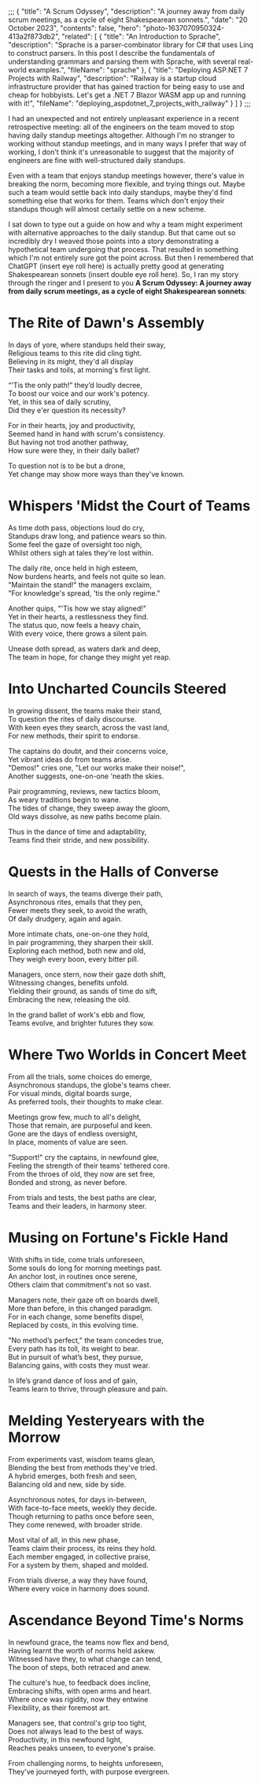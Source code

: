 ;;;
{
	"title": "A Scrum Odyssey",
	"description": "A journey away from daily scrum meetings, as a cycle of eight Shakespearean sonnets.",
	"date": "20 October 2023",
	"contents": false,
	"hero": "photo-1637070950324-413a2f873db2",
    "related": [
		{ "title": "An Introduction to Sprache", "description": "Sprache is a parser-combinator library for C# that uses Linq to construct parsers. In this post I describe the fundamentals of understanding grammars and parsing them with Sprache, with several real-world examples.", "fileName": "sprache" },
        { "title": "Deploying ASP.NET 7 Projects with Railway", "description": "Railway is a startup cloud infrastructure provider that has gained traction for being easy to use and cheap for hobbyists. Let's get a .NET 7 Blazor WASM app up and running with it!", "fileName": "deploying_aspdotnet_7_projects_with_railway" }
    ]
}
;;;

I had an unexpected and not entirely unpleasant experience in a recent retrospective meeting: all of the engineers on the team moved to stop having daily standup meetings altogether. Although I'm no stranger to working without standup meetings, and in many ways I prefer that way of working, I don't think it's unreasonable to suggest that the majority of engineers are fine with well-structured daily standups.

Even with a team that enjoys standup meetings however, there's value in breaking the norm, becoming more flexible, and trying things out. Maybe such a team would settle back into daily standups, maybe they'd find something else that works for them. Teams which don't enjoy their standups though will almost certaily settle on a new scheme.

I sat down to type out a guide on how and why a team might experiment with alternative approaches to the daily standup. But that came out so incredibly dry I weaved those points into a story demonstrating a hypothetical team undergoing that process. That resulted in something which I'm not entirely sure got the point across. But then I remembered that ChatGPT (insert eye roll here) is actually pretty good at generating Shakespearean sonnets (insert double eye roll here). So, I ran my story through the ringer and I present to you **A Scrum Odyssey: A journey away from daily scrum meetings, as a cycle of eight Shakespearean sonnets**:

# The Rite of Dawn's Assembly

In days of yore, where standups held their sway,  
Religious teams to this rite did cling tight.  
Believing in its might, they'd all display  
Their tasks and toils, at morning's first light.

“'Tis the only path!” they’d loudly decree,  
To boost our voice and our work's potency.  
Yet, in this sea of daily scrutiny,  
Did they e'er question its necessity?

For in their hearts, joy and productivity,  
Seemed hand in hand with scrum's consistency.  
But having not trod another pathway,  
How sure were they, in their daily ballet?

To question not is to be but a drone,  
Yet change may show more ways than they've known.

# Whispers 'Midst the Court of Teams

As time doth pass, objections loud do cry,  
Standups draw long, and patience wears so thin.  
Some feel the gaze of oversight too nigh,  
Whilst others sigh at tales they're lost within.

The daily rite, once held in high esteem,  
Now burdens hearts, and feels not quite so lean.  
"Maintain the stand!" the managers exclaim,  
"For knowledge's spread, 'tis the only regime."

Another quips, "'Tis how we stay aligned!"  
Yet in their hearts, a restlessness they find.  
The status quo, now feels a heavy chain,  
With every voice, there grows a silent pain.

Unease doth spread, as waters dark and deep,  
The team in hope, for change they might yet reap.

# Into Uncharted Councils Steered

In growing dissent, the teams make their stand,  
To question the rites of daily discourse.  
With keen eyes they search, across the vast land,  
For new methods, their spirit to endorse.

The captains do doubt, and their concerns voice,  
Yet vibrant ideas do from teams arise.  
"Demos!" cries one, "Let our works make their noise!",  
Another suggests, one-on-one 'neath the skies.

Pair programming, reviews, new tactics bloom,  
As weary traditions begin to wane.  
The tides of change, they sweep away the gloom,  
Old ways dissolve, as new paths become plain.

Thus in the dance of time and adaptability,  
Teams find their stride, and new possibility.

# Quests in the Halls of Converse

In search of ways, the teams diverge their path,  
Asynchronous rites, emails that they pen,  
Fewer meets they seek, to avoid the wrath,  
Of daily drudgery, again and again.

More intimate chats, one-on-one they hold,  
In pair programming, they sharpen their skill.  
Exploring each method, both new and old,  
They weigh every boon, every bitter pill.

Managers, once stern, now their gaze doth shift,  
Witnessing changes, benefits unfold.  
Yielding their ground, as sands of time do sift,  
Embracing the new, releasing the old.

In the grand ballet of work's ebb and flow,  
Teams evolve, and brighter futures they sow.

# Where Two Worlds in Concert Meet

From all the trials, some choices do emerge,  
Asynchronous standups, the globe's teams cheer.  
For visual minds, digital boards surge,  
As preferred tools, their thoughts to make clear.

Meetings grow few, much to all's delight,  
Those that remain, are purposeful and keen.  
Gone are the days of endless oversight,  
In place, moments of value are seen.

"Support!" cry the captains, in newfound glee,  
Feeling the strength of their teams' tethered core.  
From the throes of old, they now are set free,  
Bonded and strong, as never before.

From trials and tests, the best paths are clear,  
Teams and their leaders, in harmony steer.

# Musing on Fortune's Fickle Hand

With shifts in tide, come trials unforeseen,  
Some souls do long for morning meetings past.  
An anchor lost, in routines once serene,  
Others claim that commitment's not so vast.

Managers note, their gaze oft on boards dwell,  
More than before, in this changed paradigm.  
For in each change, some benefits dispel,  
Replaced by costs, in this evolving time.

"No method’s perfect," the team concedes true,  
Every path has its toll, its weight to bear.  
But in pursuit of what’s best, they pursue,  
Balancing gains, with costs they must wear.

In life’s grand dance of loss and of gain,  
Teams learn to thrive, through pleasure and pain.

# Melding Yesteryears with the Morrow

From experiments vast, wisdom teams glean,  
Blending the best from methods they've tried.  
A hybrid emerges, both fresh and seen,  
Balancing old and new, side by side.

Asynchronous notes, for days in-between,  
With face-to-face meets, weekly they decide.  
Though returning to paths once before seen,  
They come renewed, with broader stride.

Most vital of all, in this new phase,  
Teams claim their process, its reins they hold.  
Each member engaged, in collective praise,  
For a system by them, shaped and molded.

From trials diverse, a way they have found,  
Where every voice in harmony does sound.

# Ascendance Beyond Time's Norms

In newfound grace, the teams now flex and bend,  
Having learnt the worth of norms held askew.  
Witnessed have they, to what change can tend,  
The boon of steps, both retraced and anew.

The culture's hue, to feedback does incline,  
Embracing shifts, with open arms and heart.  
Where once was rigidity, now they entwine  
Flexibility, as their foremost art.

Managers see, that control's grip too tight,  
Does not always lead to the best of ways.  
Productivity, in this newfound light,  
Reaches peaks unseen, to everyone's praise.

From challenging norms, to heights unforeseen,  
They've journeyed forth, with purpose evergreen.
